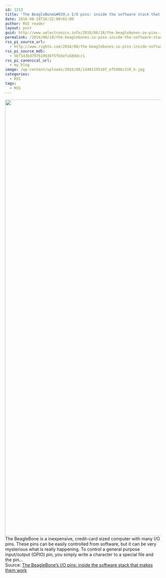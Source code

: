 ```yaml
---
id: 1213
title: 'The BeagleBone&#039;s I/O pins: inside the software stack that makes them work'
date: 2016-08-18T16:52:00+01:00
author: RSS reader
layout: post
guid: http://www.uelectronics.info/2016/08/18/the-beaglebones-io-pins-inside-the-software-stack-that-makes-them-work/
permalink: /2016/08/18/the-beaglebones-io-pins-inside-the-software-stack-that-makes-them-work/
rss_pi_source_url:
  - http://www.righto.com/2016/08/the-beaglebones-io-pins-inside-software.html
rss_pi_source_md5:
  - 5bf143bd79761963bf5fb5efa58ddcc1
rss_pi_canonical_url:
  - my_blog
image: /wp-content/uploads/2016/08/14491195107_ef5d8bc310_k.jpg
categories:
  - RSS
tags:
  - RSS
---
```

<img loading="lazy" src="https://www.uelectronics.info/wp-content/uploads/2016/08/14491195107_ef5d8bc310_k.jpg" width="2048" height="1410" />&#013;  
The BeagleBone is a inexpensive, credit-card sized computer with many I/O pins. These pins can be easily controlled from software, but it can be very mysterious what is really happening. To control a general purpose input/output (GPIO) pin, you simply write a character to a special file and the pin…&#013;  
Source: <a href="http://www.righto.com/2016/08/the-beaglebones-io-pins-inside-software.html" target="_blank">The BeagleBone&#8217;s I/O pins: inside the software stack that makes them work</a>